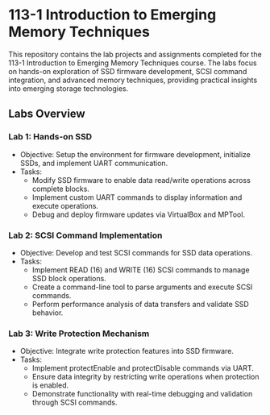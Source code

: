 # 113-1 Introduction to Emerging Memory Techniques

This repository contains the lab projects and assignments completed for the 113-1 Introduction to Emerging Memory Techniques course. The labs focus on hands-on exploration of SSD firmware development, SCSI command integration, and advanced memory techniques, providing practical insights into emerging storage technologies.

## Labs Overview

### Lab 1: Hands-on SSD

- Objective: Setup the environment for firmware development, initialize SSDs, and implement UART communication.
- Tasks:
  - Modify SSD firmware to enable data read/write operations across complete blocks.
  - Implement custom UART commands to display information and execute operations.
  - Debug and deploy firmware updates via VirtualBox and MPTool.

### Lab 2: SCSI Command Implementation

- Objective: Develop and test SCSI commands for SSD data operations.
- Tasks:
  - Implement READ (16) and WRITE (16) SCSI commands to manage SSD block operations.
  - Create a command-line tool to parse arguments and execute SCSI commands.
  - Perform performance analysis of data transfers and validate SSD behavior.

### Lab 3: Write Protection Mechanism

- Objective: Integrate write protection features into SSD firmware.
- Tasks:
  - Implement protectEnable and protectDisable commands via UART.
  - Ensure data integrity by restricting write operations when protection is enabled.
  - Demonstrate functionality with real-time debugging and validation through SCSI commands.
